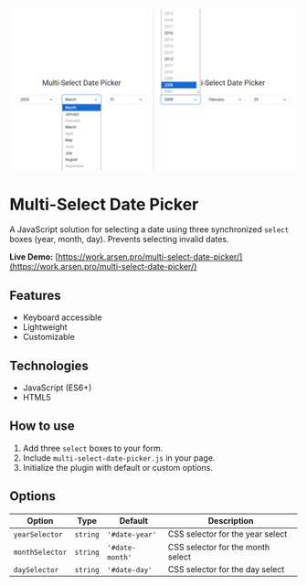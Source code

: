 <kbd>
    <img src="img/multi-select-date-picker.png" alt="Multi-Select Date Picker">
</kbd>


# Multi-Select Date Picker
A JavaScript solution for selecting a date using three synchronized `select` boxes
(year, month, day). Prevents selecting invalid dates.


**Live Demo:**
[https://work.arsen.pro/multi-select-date-picker/](https://work.arsen.pro/multi-select-date-picker/)


## Features
* Keyboard accessible
* Lightweight
* Customizable


## Technologies
* JavaScript (ES6+)
* HTML5


## How to use
1. Add three `select` boxes to your form.
2. Include `multi-select-date-picker.js` in your page.
3. Initialize the plugin with default or custom options.


## Options
| Option          | Type     | Default         | Description                       |
|-----------------|----------|-----------------|-----------------------------------|
| `yearSelector`  | `string` | `'#date-year'`  | CSS selector for the year select  |
| `monthSelector` | `string` | `'#date-month'` | CSS selector for the month select |
| `daySelector`   | `string` | `'#date-day'`   | CSS selector for the day select   |